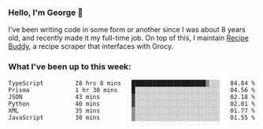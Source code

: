 ### Hello, I'm George 👋

I've been writing code in some form or another since I was about 8 years old, and recently made it my full-time job. On top of this, I maintain [Recipe Buddy](https://github.com/georgegebbett/recipe-buddy), a recipe scraper that interfaces with Grocy.  

<!--
**georgegebbett/georgegebbett** is a ✨ _special_ ✨ repository because its `README.md` (this file) appears on your GitHub profile.

Here are some ideas to get you started:

- 🔭 I’m currently working on ...
- 🌱 I’m currently learning ...
- 👯 I’m looking to collaborate on ...
- 🤔 I’m looking for help with ...
- 💬 Ask me about ...
- 📫 How to reach me: ...
- 😄 Pronouns: ...
- ⚡ Fun fact: ...
-->

### What I've been up to this week:
<!--START_SECTION:waka-->

```text
TypeScript         28 hrs 8 mins   █████████████████████▒░░░   84.84 %
Prisma             1 hr 30 mins    █░░░░░░░░░░░░░░░░░░░░░░░░   04.56 %
JSON               43 mins         ▓░░░░░░░░░░░░░░░░░░░░░░░░   02.18 %
Python             40 mins         ▓░░░░░░░░░░░░░░░░░░░░░░░░   02.01 %
XML                35 mins         ▒░░░░░░░░░░░░░░░░░░░░░░░░   01.77 %
JavaScript         30 mins         ▒░░░░░░░░░░░░░░░░░░░░░░░░   01.55 %
```

<!--END_SECTION:waka-->
